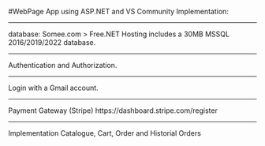 #WebPage App using ASP.NET and VS Community
Implementation:
<hr/>
database: Somee.com > Free.NET Hosting includes a 30MB MSSQL 2016/2019/2022 database.
<hr/>
Authentication and Authorization.
<hr/>
Login with a Gmail account.
<hr/>
Payment Gateway (Stripe)  https://dashboard.stripe.com/register
<hr/>
Implementation Catalogue, Cart, Order and Historial Orders
